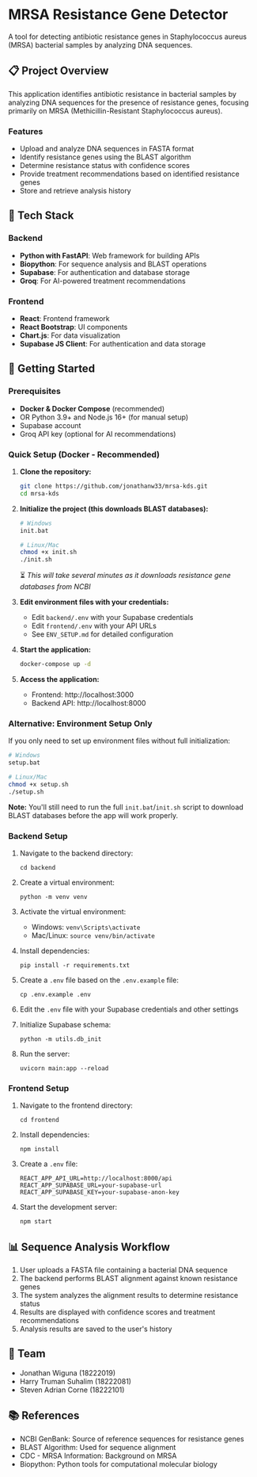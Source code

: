 # MRSA Resistance Gene Detector

A tool for detecting antibiotic resistance genes in Staphylococcus aureus (MRSA) bacterial samples by analyzing DNA sequences.

## 📋 Project Overview

This application identifies antibiotic resistance in bacterial samples by analyzing DNA sequences for the presence of resistance genes, focusing primarily on MRSA (Methicillin-Resistant Staphylococcus aureus).

### Features

- Upload and analyze DNA sequences in FASTA format
- Identify resistance genes using the BLAST algorithm
- Determine resistance status with confidence scores
- Provide treatment recommendations based on identified resistance genes
- Store and retrieve analysis history

## 🔧 Tech Stack

### Backend
- **Python with FastAPI**: Web framework for building APIs
- **Biopython**: For sequence analysis and BLAST operations
- **Supabase**: For authentication and database storage
- **Groq**: For AI-powered treatment recommendations

### Frontend
- **React**: Frontend framework
- **React Bootstrap**: UI components
- **Chart.js**: For data visualization
- **Supabase JS Client**: For authentication and data storage

## 🚀 Getting Started

### Prerequisites

- **Docker & Docker Compose** (recommended)
- OR Python 3.9+ and Node.js 16+ (for manual setup)
- Supabase account
- Groq API key (optional for AI recommendations)

### Quick Setup (Docker - Recommended)

1. **Clone the repository:**
   ```bash
   git clone https://github.com/jonathanw33/mrsa-kds.git
   cd mrsa-kds
   ```

2. **Initialize the project (this downloads BLAST databases):**
   ```bash
   # Windows
   init.bat
   
   # Linux/Mac
   chmod +x init.sh
   ./init.sh
   ```
   ⏳ *This will take several minutes as it downloads resistance gene databases from NCBI*

3. **Edit environment files with your credentials:**
   - Edit `backend/.env` with your Supabase credentials
   - Edit `frontend/.env` with your API URLs
   - See `ENV_SETUP.md` for detailed configuration

4. **Start the application:**
   ```bash
   docker-compose up -d
   ```

5. **Access the application:**
   - Frontend: http://localhost:3000
   - Backend API: http://localhost:8000

### Alternative: Environment Setup Only

If you only need to set up environment files without full initialization:

```bash
# Windows
setup.bat

# Linux/Mac  
chmod +x setup.sh
./setup.sh
```

**Note:** You'll still need to run the full `init.bat`/`init.sh` script to download BLAST databases before the app will work properly.

### Backend Setup

1. Navigate to the backend directory:
   ```
   cd backend
   ```

2. Create a virtual environment:
   ```
   python -m venv venv
   ```

3. Activate the virtual environment:
   - Windows: `venv\Scripts\activate`
   - Mac/Linux: `source venv/bin/activate`

4. Install dependencies:
   ```
   pip install -r requirements.txt
   ```

5. Create a `.env` file based on the `.env.example` file:
   ```
   cp .env.example .env
   ```

6. Edit the `.env` file with your Supabase credentials and other settings

7. Initialize Supabase schema:
   ```
   python -m utils.db_init
   ```

8. Run the server:
   ```
   uvicorn main:app --reload
   ```

### Frontend Setup

1. Navigate to the frontend directory:
   ```
   cd frontend
   ```

2. Install dependencies:
   ```
   npm install
   ```

3. Create a `.env` file:
   ```
   REACT_APP_API_URL=http://localhost:8000/api
   REACT_APP_SUPABASE_URL=your-supabase-url
   REACT_APP_SUPABASE_KEY=your-supabase-anon-key
   ```

4. Start the development server:
   ```
   npm start
   ```

## 📊 Sequence Analysis Workflow

1. User uploads a FASTA file containing a bacterial DNA sequence
2. The backend performs BLAST alignment against known resistance genes
3. The system analyzes the alignment results to determine resistance status
4. Results are displayed with confidence scores and treatment recommendations
5. Analysis results are saved to the user's history

## 👥 Team

- Jonathan Wiguna (18222019)
- Harry Truman Suhalim (18222081)
- Steven Adrian Corne (18222101)

## 📚 References

- NCBI GenBank: Source of reference sequences for resistance genes
- BLAST Algorithm: Used for sequence alignment
- CDC - MRSA Information: Background on MRSA
- Biopython: Python tools for computational molecular biology
